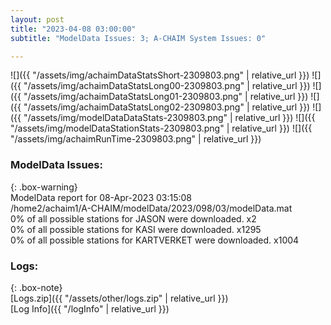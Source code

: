 ```yaml
---
layout: post
title: "2023-04-08 03:00:00"
subtitle: "ModelData Issues: 3; A-CHAIM System Issues: 0"

---
```


![]({{ "/assets/img/achaimDataStatsShort-2309803.png" | relative_url }})
![]({{ "/assets/img/achaimDataStatsLong00-2309803.png" | relative_url }})
![]({{ "/assets/img/achaimDataStatsLong01-2309803.png" | relative_url }})
![]({{ "/assets/img/achaimDataStatsLong02-2309803.png" | relative_url }})
![]({{ "/assets/img/modelDataDataStats-2309803.png" | relative_url }})
![]({{ "/assets/img/modelDataStationStats-2309803.png" | relative_url }})
![]({{ "/assets/img/achaimRunTime-2309803.png" | relative_url }})


### ModelData Issues:  
  
{: .box-warning}  
 ModelData report for 08-Apr-2023 03:15:08   
 /home2/achaim1/A-CHAIM/modelData/2023/098/03/modelData.mat   
 0% of all possible stations for JASON were downloaded. x2   
 0% of all possible stations for KASI were downloaded. x1295   
 0% of all possible stations for KARTVERKET were downloaded. x1004   
  


### Logs:  
  
{: .box-note}  
[Logs.zip]({{ "/assets/other/logs.zip" | relative_url }})  
[Log Info]({{ "/logInfo" | relative_url }})  
